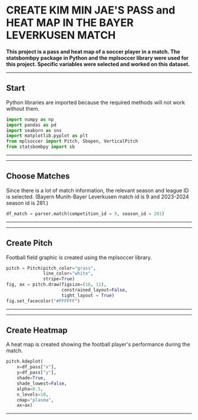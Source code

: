 # CREATE KIM MIN JAE'S PASS and HEAT MAP IN THE BAYER LEVERKUSEN MATCH

**This project is a pass and heat map of a soccer player in a match. The statsbombpy package in Python and the mplsoccer library were used for this project. 
Specific variables were selected and worked on this dataset.**

---
## Start
 Python libraries are imported because the required methods will not work without them.

```python
import numpy as np
import pandas as pd
import seaborn as sns
import matplotlib.pyplot as plt
from mplsoccer import Pitch, Sbopen, VerticalPitch
from statsbombpy import sb
```
---

---
## Choose Matches
Since there is a lot of match information, the relevant season and league ID is selected. (Bayern Munih-Bayer Leverkusen match id is 9 and 2023-2024 season id is 281.)

```python
df_match = parser.match(competition_id = 9, season_id = 281)
```

---

---
## Create Pitch
Football field graphic is created using the mplsoccer library.

```python
pitch = Pitch(pitch_color="grass",
              line_color="white",
              stripe=True)
fig, ax = pitch.draw(figsize=(16, 11),
                     constrained_layout=False,
                     tight_layout = True)
fig.set_facecolor("#FFFFFF")
```
---

---
## Create Heatmap
A heat map is created showing the football player's performance during the match.

```python
pitch.kdeplot(
    x=df_pass["x"],
    y=df_pass["y"],
    shade=True,
    shade_lowest=False,
    alpha=0.5,
    n_levels=10,
    cmap="plasma",
    ax=ax)
```
---




